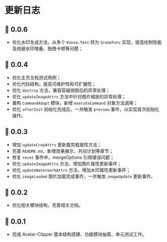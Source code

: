 # 更新日志

<backTop />

## 🎉 0.0.6

-   优化水印生成方法，从多个 `Konva.Text` 转为 `SceneFunc` 实现，提高绘制性能及规避水印堆叠、拖拽卡顿等问题；

## 🎉 0.0.4

-   优化主页文档测试用例；
-   优化代码结构，提高可维护性和可扩展性；
-   优化 `destroy` 方法，兼容容器销毁后的异常处理；
-   优化 `updateImageAttrs` 方法中针对图片缩放的异常处理；
-   重构 `CommandAdapt` 模块，新增 `executeCommand` 对象方法调用；
-   优化 `afterInit` 初始化完成后，一并触发 `preview` 事件，以实现首次初始化操作。

## 🎉 0.0.3

-   增加 `updateCropAttrs` 更新裁剪框属性方法；
-   完善 `README.md`，新增效果展示、共创计划等章节；
-   修复 `reset` 事件中，mergeOptions 引用错误问题；
-   优化 `updateImageAttrs` 方法，增加图片属性更新事件；
-   优化 `updateWatermarkAttrs` 方法，增加水印属性更新事件；
-   优化 `imageLoaded` 图片加载完成事件，一并触发 `imageUpdate` 更新事件。

## 🎉 0.0.2

-   优化相关模块结构，完善相关文档。

## 🎉 0.0.1

-   完成 Avatar-Clipper 基本结构搭建、功能模块抽离、单元测试工作。
